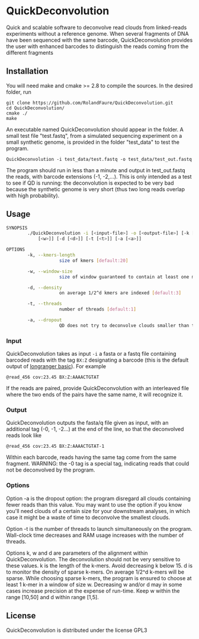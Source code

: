 # QuickDeconvolution

Quick and scalable software to deconvolve read clouds from linked-reads experiments without a reference genome. When several fragments of DNA have been sequenced with the same barcode, QuickDeconvolution provides the user with enhanced barcodes to distinguish the reads coming from the different fragments

## Installation

You will need make and cmake >= 2.8 to compile the sources. In the desired folder, run

```
git clone https://github.com/RolandFaure/QuickDeconvolution.git
cd QuickDeconvolution/
cmake ./
make
```

An executable named QuickDeconvolution should appear in the folder. A small test file "test.fastq", from a simulated sequencing experiment on a small synthetic genome, is provided in the folder "test_data" to test the program.
```
QuickDeconvolution -i test_data/test.fastq -o test_data/test_out.fastq
```
The program should run in less than a minute and output in test_out.fastq the reads, with barcode extensions (-1, -2,...). This is only intended as a test to see if QD is running: the deconvolution is expected to be very bad because the synthetic genome is very short (thus two long reads overlap with high probability).

## Usage

```bash
SYNOPSIS
        ./QuickDeconvolution -i [<input-file>] -o [<output-file>] [-k [<k>]] [-w
            [<w>]] [-d [<d>]] [-t [<t>]] [-a [<a>]]

OPTIONS
        -k, --kmers-length
                    size of kmers [default:20]

        -w, --window-size
                    size of window guaranteed to contain at least one minimizing kmer [default:40]

        -d, --density
                    on average 1/2^d kmers are indexed [default:3]

        -t, --threads
                    number of threads [default:1]

        -a, --dropout
                    QD does not try to deconvolve clouds smaller than this value [default:0]

```

### Input

QuickDeconvolution takes as input `-i` a fasta or a fastq file containing barcoded reads with the tag `BX:Z` designating a barcode (this is the default output of [longranger basic](https://support.10xgenomics.com/genome-exome/software/pipelines/latest/advanced/other-pipelines)). For example
```
@read_456 cov:23.45 BX:Z:AAAACTGTAT
```
If the reads are paired, provide QuickDeconvolution with an interleaved file where the two ends of the pairs have the same name, it will recognize it.

### Output

QuickDeconvolution outputs the fasta/q file given as input, with an additional tag (-0, -1, -2...) at the end of the line, so that the deconvolved reads look like 
```
@read_456 cov:23.45 BX:Z:AAAACTGTAT-1
```
Within each barcode, reads having the same tag come from the same fragment. WARNING: the -0 tag is a special tag, indicating reads that could not be deconvolved by the program.

### Options

Option -a is the dropout option: the program disregard all clouds containing fewer reads than this value. You may want to use the option if you know you'll need clouds of a certain size for your downstream analyses, in which case it might be a waste of time to deconvolve the smallest clouds.

Option -t is the number of threads to launch simultaneously on the program. Wall-clock time decreases and RAM usage increases with the number of threads.

Options k, w and d are parameters of the alignment within QuickDeconvolution. The deconvolution should not be very sensitive to these values. 
k is the length of the k-mers. Avoid decreasing k below 15. 
d is to monitor the density of sparse k-mers. On average 1/2^d k-mers will be sparse.
While choosing sparse k-mers, the program is ensured to choose at least 1 k-mer in a window of size w.
Decreasing w and/or d may in some cases increase precision at the expense of run-time. Keep w within the range [10,50] and d within range [1,5].

## License

QuickDeconvolution is distributed under the license GPL3
